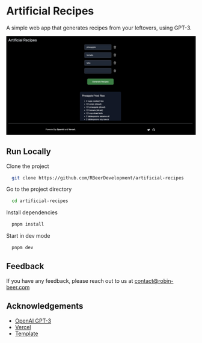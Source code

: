 # Artificial Recipes

A simple web app that generates recipes from your leftovers, using GPT-3.

![Desktop Screenshot](screenshots/screenshot.png?raw=true "Desktop Screenshot")

## Run Locally

Clone the project

```bash
  git clone https://github.com/RBeerDevelopment/artificial-recipes
```

Go to the project directory

```bash
  cd artificial-recipes
```

Install dependencies

```bash
  pnpm install
```

Start in dev mode

```bash
  pnpm dev
```

## Feedback

If you have any feedback, please reach out to us at contact@robin-beer.com

## Acknowledgements

- [OpenAI GPT-3](https://openai.com/api/)
- [Vercel](https://vercel.com/)
- [Template](https://vercel.com/templates/next.js/app-directory)
